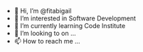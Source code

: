 - 👋 Hi, I’m @fitabigail
- 👀 I’m interested in Software Development
- 🌱 I’m currently learning Code Institute
- 💞️ I’m looking to  on ...
- 📫 How to reach me ...

<!---
fitabigail/fitabigail is a ✨ special ✨ repository because its `README.md` (this file) appears on your GitHub profile.
You can click the Preview link to take a look at your changes.
--->
